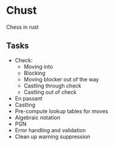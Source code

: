 # Chust

Chess in rust

## Tasks

- Check:
    - Moving into
    - Blocking
    - Moving blocker out of the way
    - Castling through check
    - Castling out of check
- En passant
- Castling
- Pre-compute lookup tables for moves
- Algebraic notation
- PGN
- Error handling and validation
- Clean up warning suppression
